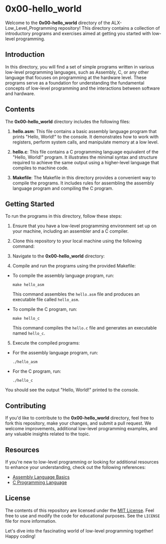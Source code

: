 # 0x00-hello_world

Welcome to the **0x00-hello_world** directory of the ALX-Low_Level_Programming repository! This directory contains a collection of introductory programs and exercises aimed at getting you started with low-level programming.

## Introduction

In this directory, you will find a set of simple programs written in various low-level programming languages, such as Assembly, C, or any other language that focuses on programming at the hardware level. These programs serve as a foundation for understanding the fundamental concepts of low-level programming and the interactions between software and hardware.

## Contents

The **0x00-hello_world** directory includes the following files:

1. **hello.asm**: This file contains a basic assembly language program that prints "Hello, World!" to the console. It demonstrates how to work with registers, perform system calls, and manipulate memory at a low level.

2. **hello.c**: This file contains a C programming language equivalent of the "Hello, World!" program. It illustrates the minimal syntax and structure required to achieve the same output using a higher-level language that compiles to machine code.

3. **Makefile**: The Makefile in this directory provides a convenient way to compile the programs. It includes rules for assembling the assembly language program and compiling the C program.

## Getting Started

To run the programs in this directory, follow these steps:

1. Ensure that you have a low-level programming environment set up on your machine, including an assembler and a C compiler.

2. Clone this repository to your local machine using the following command:


3. Navigate to the **0x00-hello_world** directory:


4. Compile and run the programs using the provided Makefile:

- To compile the assembly language program, run:

  ```
  make hello_asm
  ```

  This command assembles the `hello.asm` file and produces an executable file called `hello_asm`.

- To compile the C program, run:

  ```
  make hello_c
  ```

  This command compiles the `hello.c` file and generates an executable named `hello_c`.

5. Execute the compiled programs:

- For the assembly language program, run:

  ```
  ./hello_asm
  ```

- For the C program, run:

  ```
  ./hello_c
  ```

You should see the output "Hello, World!" printed to the console.

## Contributing

If you'd like to contribute to the **0x00-hello_world** directory, feel free to fork this repository, make your changes, and submit a pull request. We welcome improvements, additional low-level programming examples, and any valuable insights related to the topic.

## Resources

If you're new to low-level programming or looking for additional resources to enhance your understanding, check out the following references:

- [Assembly Language Basics](https://www.tutorialspoint.com/assembly_programming/index.htm)
- [C Programming Language](https://en.cppreference.com/w/c)

## License

The contents of this repository are licensed under the [MIT License](https://opensource.org/licenses/MIT). Feel free to use and modify the code for educational purposes. See the `LICENSE` file for more information.

Let's dive into the fascinating world of low-level programming together! Happy coding!

